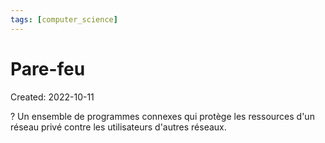 ```yaml
---
tags: [computer_science] 
---
```

# Pare-feu
Created: 2022-10-11

?
Un ensemble de programmes connexes qui protège les ressources d'un réseau privé contre les utilisateurs d'autres réseaux.
<!--SR:!2022-11-21,26,250-->